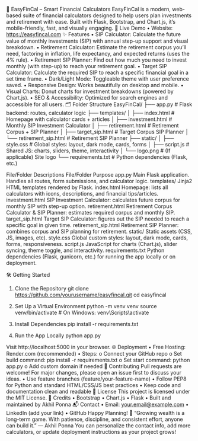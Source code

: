 🧮 EasyFinCal – Smart Financial Calculators
EasyFinCal is a modern, web-based suite of financial calculators designed to help users plan investments and retirement with ease. Built with Flask, Bootstrap, and Chart.js, it’s mobile-friendly, fast, and visually engaging.
🚀 Live Demo
•	Website: https://easyfincal.com
✨ Features
•	SIP Calculator:
Calculate the future value of monthly investments (SIP) with annual step-up support and visual breakdown.
•	Retirement Calculator:
Estimate the retirement corpus you’ll need, factoring in inflation, life expectancy, and expected returns (uses the 4% rule).
•	Retirement SIP Planner:
Find out how much you need to invest monthly (with step-up) to reach your retirement goal.
•	Target SIP Calculator:
Calculate the required SIP to reach a specific financial goal in a set time frame.
•	Dark/Light Mode:
Toggleable theme with user preference saved.
•	Responsive Design:
Works beautifully on desktop and mobile.
•	Visual Charts:
Donut charts for investment breakdowns (powered by Chart.js).
•	SEO & Accessibility:
Optimized for search engines and accessible for all users.
🗂️ Folder Structure
EasyFinCal/
├── app.py                  # Flask backend: routes, calculator logic
├── templates/
│   ├── index.html          # Homepage with calculator cards + articles
│   ├── investment.html     # Monthly SIP Investment Calculator
│   ├── retirement.html     # Retirement Corpus + SIP Planner
│   ├── target_sip.html     # Target Corpus SIP Planner
│   └── retirement_sip.html # Retirement SIP Planner
├── static/
│   ├── style.css           # Global styles: layout, dark mode, cards, forms
│   ├── script.js           # Shared JS: charts, sliders, theme, interactivity
│   └── logo.png            # (If applicable) Site logo
└── requirements.txt        # Python dependencies (Flask, etc.)

File/Folder Descriptions
File/Folder	Purpose
app.py	Main Flask application. Handles all routes, form submissions, and calculator logic.
templates/	Jinja2 HTML templates rendered by Flask.
index.html	Homepage: lists all calculators with icons, descriptions, and financial tips/articles.
investment.html	SIP Investment Calculator: calculates future corpus for monthly SIP with step-up option.
retirement.html	Retirement Corpus Calculator & SIP Planner: estimates required corpus and monthly SIP.
target_sip.html	Target SIP Calculator: figures out the SIP needed to reach a specific goal in given time.
retirement_sip.html	Retirement SIP Planner: combines corpus and SIP planning for retirement.
static/	Static assets (CSS, JS, images, etc).
style.css	Global custom styles: layout, dark mode, cards, forms, responsiveness.
script.js	JavaScript for charts (Chart.js), slider syncing, theme toggle, and interactivity.
requirements.txt	Python dependencies (Flask, gunicorn, etc.) for running the app locally or on deployment.

🛠️ Getting Started
1. Clone the Repository
git clone https://github.com/yourusername/easyfincal.git
cd easyfincal

2. Set Up a Virtual Environment
python -m venv venv
source venv/bin/activate      # On Windows: venv\Scripts\activate

3. Install Dependencies
pip install -r requirements.txt

4. Run the App Locally
python app.py

Visit http://localhost:5000 in your browser.
🌐 Deployment
•	Free Hosting: Render.com (recommended)
•	Steps:
o	Connect your GitHub repo
o	Set build command: pip install -r requirements.txt
o	Set start command: python app.py
o	Add custom domain if needed
🤝 Contributing
Pull requests are welcome! For major changes, please open an issue first to discuss your ideas.
•	Use feature branches (feature/your-feature-name)
•	Follow PEP8 for Python and standard HTML/CSS/JS best practices
•	Keep code and documentation clean and readable
📄 License
This project is licensed under the MIT License.
🙏 Credits
•	Bootstrap
•	Chart.js
•	Flask
•	Built and maintained by Akhil Ponna
📬 Contact
•	Email: your.email@example.com
•	LinkedIn (add your link)
•	GitHub
Happy Planning! 🚀
“Growing wealth is a long-term game. With patience, discipline, and consistent effort, anyone can build it.”
— Akhil Ponna
You can personalize the contact info, add more calculators, or update deployment instructions as your project grows!
